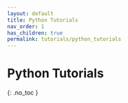 ```yaml
---
layout: default
title: Python Tutorials
nav_order: 1
has_children: true
permalink: tutorials/python_tutorials
---
```


# Python Tutorials

{: .no_toc }

